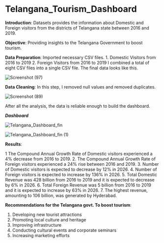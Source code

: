 # **Telangana_Tourism_Dashboard**

**Introduction**: Datasets provides the information about Domestic and Foreign visitors from the districts of Telangana state between 2016 and 2019.

**Objective**: Providing insights to the Telangana Government to boost tourism.

**Data Preparation**: Imported necessary CSV files.  1. Domestic Visitors from 2016 to 2019  2. Foreign Visitors from 2016 to 2019
I combined a total of eight CSV files into a single  CSV file.
The final data looks like this.

![Screenshot (97)](https://github.com/Anish127/Telangana_dashboard/assets/77845356/90e499fd-c888-4c7b-af55-a9a66a713164)

                                                                 
**Data Cleaning**: In this step, I removed null values and removed duplicates.

![Screenshot (89)](https://github.com/Anish127/Telangana_dashboard/assets/77845356/8ef5226f-e69b-4048-be24-12ada5a91817)



After all the analysis, the data is reliable enough to build the dashboard.



***Dashboard***

![Telangana_Dashboard_fin](https://github.com/Anish127/Telangana_dashboard/assets/77845356/5692a926-5bea-4ac6-8f72-820695356cde)

![Telangana_Dashboard_fin (1)](https://github.com/Anish127/Telangana_dashboard/assets/77845356/1c576657-a2b4-4bf9-a6ec-815a1ec5b051)


**Results**: 
 
 1 The Compound Annual Growth Rate of Domestic visitors experienced a 4% decrease from 2016 to 2019.
 2. The Compound Annual Growth Rate of Foreign visitors experienced a 24% rise between 2016 and 2019.
 3. Number of Domestic visitors is expected to decrease by 12% in 2026.
 4. Number of Foreign visitors is expected to increase by 136%  in 2026.
 5. Total Domestic Revenue was 428 billion from 2016 to 2019 and it is expected to decrease by 6% in 2026.
 6. Total Foreign Revenue was 5 billion from 2016 to 2019 and it is expected to increase by 63% in 2026.
 7. The highest revenue, amounting to 106 billion, was generated by Hyderabad.
 
 

 **Recommendations for the Telangana govt. To boost tourism**:
 
 1. Developing new tourist attractions
 2. Promoting local culture and heritage
 3. Improving infrastructure
 4. Conducting cultural events and corporate seminars
 5. Increasing marketing efforts








